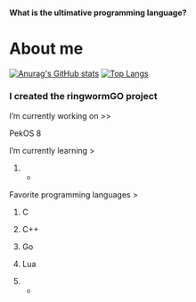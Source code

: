 #### What is the ultimative programming language?

# About me
[![Anurag's GitHub stats](https://github-readme-stats.vercel.app/api?username=StjepanBM1&count_private=true&show_icons=true)](https://github.com/anuraghazra/github-readme-stats)
[![Top Langs](https://github-readme-stats.vercel.app/api/top-langs/?username=StjepanBM1&layout=compact)](https://github.com/anuraghazra/github-readme-stats)

### I created the ringwormGO project

I’m currently working on  >>

   PekOS 8
   
I’m currently learning >

   1. -
            
Favorite programming languages >
   1. C

   2. C++

   3. Go

   4. Lua

   5. -
